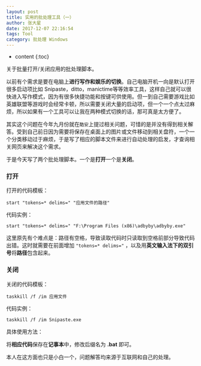 ```yaml
---
layout: post
title: 实用的批处理工具（一）
author: 张大星
date: 2017-12-07 22:16:54
tags: Tool
category: 批处理 Windows
---
```

* content
{:toc}

关于批量打开/关闭应用的批处理脚本。
 



以前有个需求是要在电脑上**进行写作和娱乐的切换**。自己电脑开机一向是默认打开很多启动项比如 Snipaste，ditto，manictime等等效率工具，这样自己就可以很快进入写作模式，因为有很多快捷功能和按键可供使用。但一到自己需要游戏比如英雄联盟等游戏时会经常卡顿，所以需要关闭大量的启动项，但一个一个点太过麻烦，所以如果有一个工具可以让我在两种模式切换的话，那可真是太方便了。

其实这个问题在今年九月份就在`酷安`上提过相关问题，可惜的是并没有得到相关解答。受到自己前日因为需要将保存在桌面上的图片或文件移动到相关盘符，一个一个分类移动过于麻烦，于是写了相应的脚本文件来进行自动处理的启发，才查询相关网页来解决这个需求。

于是今天写了两个批处理脚本。一个是**打开**一个是**关闭**。

### 打开

打开的代码模板：  

    start "tokens=* delims=" "应用文件的路径"    
  
代码实例：  

    start "tokens=* delims=" "F:\Program Files (x86)\adbyby\adbyby.exe"
  
这里原先有个难点是：路径有空格，导致读取代码时只读取到空格前部分导致代码出错。这时就需要在前面增加 `"tokens=* delims="` ，以及用**英文输入法下的双引号**将**路径**包含起来。

### 关闭

关闭的代码模板：  

    taskkill /f /im 应用文件  
  
代码实例：

    taskkill /f /im Snipaste.exe
  
具体使用方法：

将**相应代码**保存在**记事本**中，修改后缀名为 **.bat** 即可。

本人在这方面也只是小白一个，问题解答均来源于互联网和自己的处理。


